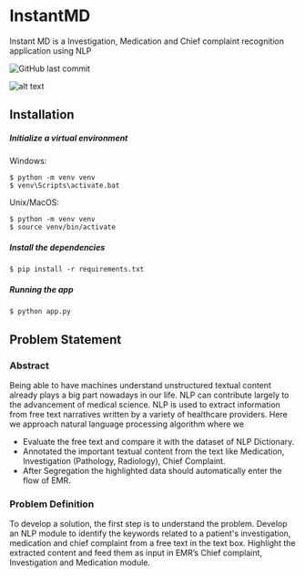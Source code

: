 # InstantMD

Instant MD is a Investigation, Medication and Chief complaint recognition application using NLP

![GitHub last commit](https://img.shields.io/github/last-commit/prakhar-ai/InstantMD)

![alt text](https://github.com/prakhar-ai/InstantMD/blob/main/1.png?raw=true)

## Installation

##### Initialize a virtual environment

Windows:
```
$ python -m venv venv
$ venv\Scripts\activate.bat
```

Unix/MacOS:
```
$ python -m venv venv
$ source venv/bin/activate
```
##### Install the dependencies

```
$ pip install -r requirements.txt
```

##### Running the app

```
$ python app.py
```

## Problem Statement
### Abstract
Being able to have machines understand unstructured textual content already plays a big part nowadays in our life. NLP can contribute largely to the advancement of medical science. NLP is used to extract information from free text narratives written by a variety of healthcare providers. Here we approach natural language processing algorithm where we

* Evaluate the free text and compare it with the dataset of NLP Dictionary.
* Annotated the important textual content from the text like Medication, Investigation (Pathology, Radiology), Chief Complaint.
* After Segregation the highlighted data should automatically enter the flow of EMR.

### Problem Definition
To develop a solution, the first step is to understand the problem. Develop an NLP module to identify the keywords related to a patient's investigation, medication and chief complaint from a free text in the text box. Highlight the extracted content and feed them as input in EMR’s Chief complaint, Investigation and Medication module.

